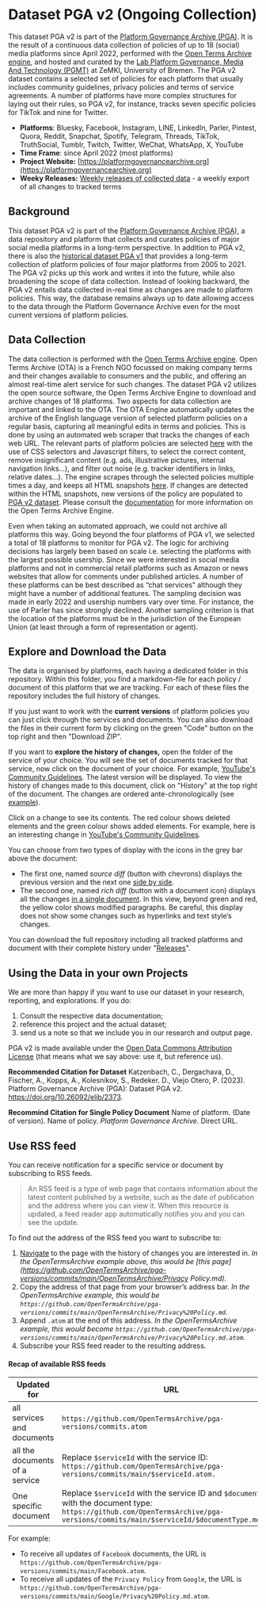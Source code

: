 # Dataset PGA v2 (Ongoing Collection)

This dataset PGA v2 is part of the [Platform Governance Archive (PGA)](https://www.platformgovernancearchive.org/). It is the result of a continuous data collection of policies of up to 18 (social) media platforms since April 2022, performed with the [Open Terms Archive engine](https://docs.opentermsarchive.org/), and hosted and curated by the [Lab Platform Governance, Media And Technology (PGMT)](https://platform-governance.org/) at ZeMKI, University of Bremen. The PGA v2 dataset contains a selected set of policies for each platform that usually includes community guidelines, privacy policies and terms of service agreements. A number of platforms have more complex structures for laying out their rules, so PGA v2, for instance, tracks seven specific policies for TikTok and nine for Twitter. 

- **Platforms**: Bluesky, Facebook, Instagram, LINE, LinkedIn, Parler, Pintest, Quora, Reddit, Snapchat, Spotify, Telegram, Threads, TikTok, TruthSocial, Tumblr, Twitch, Twitter, WeChat, WhatsApp, X, YouTube
- **Time Frame**: since April 2022 (most platforms)
- **Project Website:** [https://platformgovernancearchive.org](https://platformgovernancearchive.org)
- **Weeky Releases:** [Weekly releases of collected data](https://github.com/OpenTermsArchive/pga-versions/releases) - a weekly export of all changes to tracked terms

## Background

This dataset PGA v2 is part of the [Platform Governance Archive (PGA)](https://www.platformgovernancearchive.org/), a data repository and platform that collects and curates policies of major social media platforms in a long-term perspective. In addition to PGA v2, there is also the [historical dataset PGA v1](https://github.com/PlatformGovernanceArchive/pga-corpus) that provides a long-term collection of platform policies of four major platforms from 2005 to 2021. The PGA v2 picks up this work and writes it into the future, while also broadening the scope of data collection. Instead of looking backward, the PGA v2 entails data collected in-real time as changes are made to platform policies. This way, the database remains always up to date allowing access to the data through the Platform Governance Archive even for the most current versions of platform policies. 

## Data Collection

The data collection is performed with the [Open Terms Archive engine](https://docs.opentermsarchive.org/). Open Terms Archive (OTA) is a French NGO focussed on making company terms and their changes available to consumers and the public, and offering an almost real-time alert service for such changes. The dataset PGA v2 utilizes the open source software, the Open Terms Archive Engine to download and archive changes of 18 platforms. Two aspects for data collection are important and linked to the OTA. The OTA Engine automatically updates the archive of the English language version of selected platform policies on a regular basis, capturing all meaningful edits in terms and policies. This is done by using an automated web scraper that tracks the changes of each web URL. The relevant parts of platform policies are selected [here](https://github.com/OpenTermsArchive/pga-declarations) with the use of CSS selectors and Javascript filters, to select the correct content, remove insignificant content (e.g. ads, illustrative pictures, internal navigation links…), and filter out noise (e.g. tracker identifiers in links, relative dates…). The engine scrapes through the selected policies multiple times a day, and keeps all HTML snapshots [here](https://github.com/OpenTermsArchive/pga-snapshots). If changes are detected within the HTML snapshots, new versions of the policy are populated to [PGA v2 dataset](https://github.com/OpenTermsArchive/pga-versions). Please consult the [documentation](https://docs.opentermsarchive.org/) for more information on the Open Terms Archive Engine.

Even when taking an automated approach, we could not archive all platforms this way. Going beyond the four platforms of PGA v1, we selected a total of 18 platforms to monitor for PGA v2. The logic for archiving decisions has largely been based on scale i.e. selecting the platforms with the largest possible usership. Since we were interested in social media platforms and not in commercial retail platforms such as Amazon or news websites that allow for comments under published articles. A number of these platforms can be best described as “chat services” although they might have a number of additional features. The sampling decision was made in early 2022 and usership numbers vary over time. For instance, the use of Parler has since strongly declined. Another sampling criterion is that the location of the platforms must be in the jurisdiction of the European Union (at least through a form of representation or agent). 

## Explore and Download the Data 

The data is organised by platforms, each having a dedicated folder in this repository. Within this folder, you find a markdown-file for each policy / document of this platform that we are tracking. For each of these files the repository includes the full history of changes. 

If you just want to work with the **current versions** of platform policies you can just click through the services and documents. You can also download the files in their current form by clicking on the green "Code" button on the top right and then "Download ZIP".

If you want to **explore the history of changes,** open the folder of the service of your choice. You will see the set of documents tracked for that service, now click on the document of your choice. For example, [YouTube's Community Guidelines](https://github.com/OpenTermsArchive/pga-versions/blob/main/YouTube/Community%20Guidelines.md). The latest version will be displayed. To view the history of changes made to this document, click on "History" at the top right of the document. The changes are ordered ante-chronologically (see [example](https://github.com/OpenTermsArchive/pga-versions/commits/main/YouTube/Community%20Guidelines.md)).

Click on a change to see its contents. The red colour shows deleted elements and the green colour shows added elements. For example, here is an interesting change in [YouTube's Community Guidelines](https://github.com/OpenTermsArchive/pga-versions/commit/30e6af989d9b8656fddad0dbb4086b2efa3e3a0c).

You can choose from two types of display with the icons in the grey bar above the document:

- The first one, named *source diff* (button with chevrons) displays the previous version and the next one [side by side](https://github.com/OpenTermsArchive/contrib-versions/commit/58a1d2ae4187a3260ac58f3f3c7dcd3aeacaebcd#diff-e8bdae8692561f60aeac9d27a55e84fc).
- The second one, named *rich diff* (button with a document icon) displays all the changes [in a single document](https://github.com/OpenTermsArchive/contrib-versions/commit/58a1d2ae4187a3260ac58f3f3c7dcd3aeacaebcd?short_path=e8bdae8#diff-e8bdae8692561f60aeac9d27a55e84fc). In this view, beyond green and red, the yellow color shows modified paragraphs. Be careful, this display does not show some changes such as hyperlinks and text style’s changes.

You can download the full repository including all tracked platforms and document with their complete history under "[Releases](https://github.com/OpenTermsArchive/pga-versions/releases)".

## Using the Data in your own Projects

We are more than happy if you want to use our dataset in your research, reporting, and explorations. If you do:

1. Consult the respective data documentation;
2. reference this project and the actual dataset;
3. send us a note so that we include you in our research and output page.

PGA v2 is made available under the [Open Data Commons Attribution License](http://opendatacommons.org/licenses/by/1.0/) (that means what we say above: use it, but reference us).

**Recommended Citation for Dataset** 
Katzenbach, C., Dergachava, D., Fischer, A., Kopps, A., Kolesnikov, S., Redeker. D., Viejo Otero, P. (2023). Platform Governance Archive (PGA): Dataset PGA v2. https://doi.org/10.26092/elib/2373.

**Recommind Citation for Single Policy Document**
Name of platform. (Date of version). Name of policy. *Platform Governance Archive*. Direct URL.


## Use RSS feed

You can receive notification for a specific service or document by subscribing to RSS feeds.

> An RSS feed is a type of web page that contains information about the latest content published by a website, such as the date of publication and the address where you can view it. When this resource is updated, a feed reader app automatically notifies you and you can see the update.

To find out the address of the RSS feed you want to subscribe to:

1. [Navigate](https://github.com/OpenTermsArchive/pga-versions#exploring-the-versions-history) to the page with the history of changes you are interested in. *In the OpenTermsArchive example above, this would be [this page](https://github.com/OpenTermsArchive/pga-versions/commits/main/OpenTermsArchive/Privacy Policy.md).*
2. Copy the address of that page from your browser’s address bar. *In the OpenTermsArchive example, this would be `https://github.com/OpenTermsArchive/pga-versions/commits/main/OpenTermsArchive/Privacy%20Policy.md`.*
3. Append `.atom` at the end of this address. *In the OpenTermsArchive example, this would become `https://github.com/OpenTermsArchive/pga-versions/commits/main/OpenTermsArchive/Privacy%20Policy.md.atom`.*
4. Subscribe your RSS feed reader to the resulting address.

#### Recap of available RSS feeds

| Updated for                    | URL                                                          |
| ------------------------------ | ------------------------------------------------------------ |
| all services and documents     | `https://github.com/OpenTermsArchive/pga-versions/commits.atom` |
| all the documents of a service | Replace `$serviceId` with the service ID: `https://github.com/OpenTermsArchive/pga-versions/commits/main/$serviceId.atom.` |
| One specific document          | Replace `$serviceId` with the service ID and `$documentType` with the document type: `https://github.com/OpenTermsArchive/pga-versions/commits/main/$serviceId/$documentType.md.atom` |

For example:

- To receive all updates of `Facebook` documents, the URL is `https://github.com/OpenTermsArchive/pga-versions/commits/main/Facebook.atom`.
- To receive all updates of the `Privacy Policy` from `Google`, the URL is `https://github.com/OpenTermsArchive/pga-versions/commits/main/Google/Privacy%20Policy.md.atom`.
